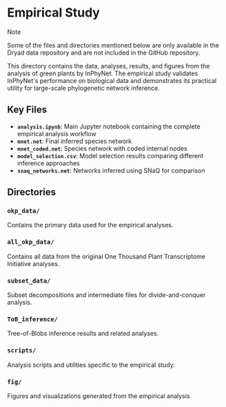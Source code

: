 # Empirical Study

> [!NOTE]
> 
> Some of the files and directories mentioned below are only available in the Dryad data repository and are not included in the GitHub repository.

This directory contains the data, analyses, results, and figures from the analysis of green plants by InPhyNet. The empirical study validates InPhyNet's performance on biological data and demonstrates its practical utility for large-scale phylogenetic network inference.

## Key Files

- **`analysis.ipynb`**: Main Jupyter notebook containing the complete empirical analysis workflow
- **`mnet.net`**: Final inferred species network
- **`mnet_coded.net`**: Species network with coded internal nodes
- **`model_selection.csv`**: Model selection results comparing different inference approaches
- **`snaq_networks.net`**: Networks inferred using SNaQ for comparison

## Directories

### `okp_data/`
Contains the primary data used for the empirical analyses.

### `all_okp_data/`
Contains all data from the original One Thousand Plant Transcriptome Initiative analyses.

### `subset_data/`
Subset decompositions and intermediate files for divide-and-conquer analysis.

### `ToB_inference/`
Tree-of-Blobs inference results and related analyses.

### `scripts/`
Analysis scripts and utilities specific to the empirical study.

### `fig/`
Figures and visualizations generated from the empirical analysis
